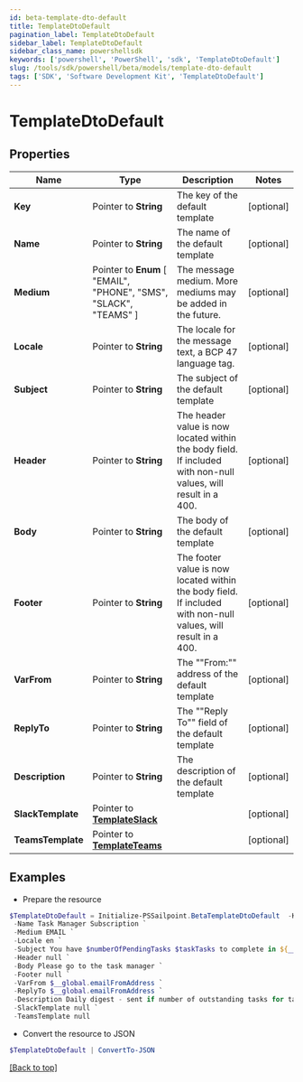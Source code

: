 ```yaml
---
id: beta-template-dto-default
title: TemplateDtoDefault
pagination_label: TemplateDtoDefault
sidebar_label: TemplateDtoDefault
sidebar_class_name: powershellsdk
keywords: ['powershell', 'PowerShell', 'sdk', 'TemplateDtoDefault'] 
slug: /tools/sdk/powershell/beta/models/template-dto-default
tags: ['SDK', 'Software Development Kit', 'TemplateDtoDefault']
---
```



# TemplateDtoDefault

## Properties

Name | Type | Description | Notes
------------ | ------------- | ------------- | -------------
**Key** |  Pointer to **String** | The key of the default template | [optional] 
**Name** |  Pointer to **String** | The name of the default template | [optional] 
**Medium** |  Pointer to  **Enum** [  "EMAIL",    "PHONE",    "SMS",    "SLACK",    "TEAMS" ] | The message medium. More mediums may be added in the future. | [optional] 
**Locale** |  Pointer to **String** | The locale for the message text, a BCP 47 language tag. | [optional] 
**Subject** |  Pointer to **String** | The subject of the default template | [optional] 
**Header** |  Pointer to **String** | The header value is now located within the body field. If included with non-null values, will result in a 400. | [optional] 
**Body** |  Pointer to **String** | The body of the default template | [optional] 
**Footer** |  Pointer to **String** | The footer value is now located within the body field. If included with non-null values, will result in a 400. | [optional] 
**VarFrom** |  Pointer to **String** | The ""From:"" address of the default template | [optional] 
**ReplyTo** |  Pointer to **String** | The ""Reply To"" field of the default template | [optional] 
**Description** |  Pointer to **String** | The description of the default template | [optional] 
**SlackTemplate** |  Pointer to [**TemplateSlack**](template-slack) |  | [optional] 
**TeamsTemplate** |  Pointer to [**TemplateTeams**](template-teams) |  | [optional] 

## Examples

- Prepare the resource
```powershell
$TemplateDtoDefault = Initialize-PSSailpoint.BetaTemplateDtoDefault  -Key cloud_manual_work_item_summary `
 -Name Task Manager Subscription `
 -Medium EMAIL `
 -Locale en `
 -Subject You have $numberOfPendingTasks $taskTasks to complete in ${__global.productName}. `
 -Header null `
 -Body Please go to the task manager `
 -Footer null `
 -VarFrom $__global.emailFromAddress `
 -ReplyTo $__global.emailFromAddress `
 -Description Daily digest - sent if number of outstanding tasks for task owner &gt; 0 `
 -SlackTemplate null `
 -TeamsTemplate null
```

- Convert the resource to JSON
```powershell
$TemplateDtoDefault | ConvertTo-JSON
```


[[Back to top]](#) 

